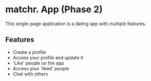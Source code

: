 # matchr. App (Phase 2)
This single-page application is a dating app with multiple features.

## Features
-  Create a profile
-  Access your profile and update it
-  'Like' people on the app
-  Access your 'liked' people
-  Chat with others
